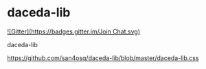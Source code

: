 daceda-lib
==========
[![Gitter](https://badges.gitter.im/Join Chat.svg)](https://gitter.im/san4osq/daceda-lib?utm_source=badge&utm_medium=badge&utm_campaign=pr-badge&utm_content=badge)

daceda-lib

https://github.com/san4osq/daceda-lib/blob/master/daceda-lib.css
